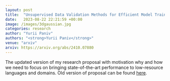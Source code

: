 ```yaml
---
layout: post
title:  "Unsupervised Data Validation Methods for Efficient Model Training"
date:   2023-08-22 22:21:59 +00:00
image: /images/3dgaussian.jpg
categories: research
author: "Yurii Paniv"
authors: "<strong>Yurii Paniv</strong>"
venue: "arxiv"
arxiv: https://arxiv.org/abs/2410.07880
---
```

The updated version of my research proposal with motivation why and how we need to focus on bringing state-of-the-art performance to low-resource languages and domains. Old version of proposal can be found [here](https://apps.ucu.edu.ua/wp-content/uploads/2023/09/YP-2023-PhDRMS.pdf).
